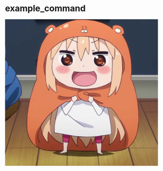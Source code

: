 # example_command


<!-- $$image("C:/Users/Plato/Desktop/Tmp/小埋头像.jpg") -->  
<img src="/example/assets/2021/20211112_0001.jpg">

<!-- $$file("C:/Users/Plato/Desktop/Tmp/小埋头像.jpg", "小埋头像") -->
